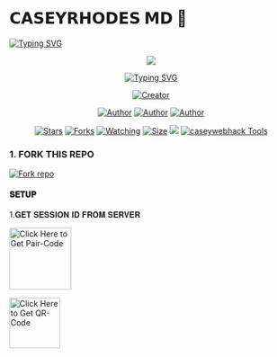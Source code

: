#        𝗖𝗔𝗦𝗘𝗬𝗥𝗛𝗢𝗗𝗘𝗦 𝗠𝗗 🌟

   <a>
                                      <a href="https://git.io/typing-svg"><img src="https://readme-typing-svg.demolab.com?font=Jersey+20+Charted&size=30&pause=1000&color=F71515&width=435&lines=BOT+100%25+KENYAN" alt="Typing SVG" /></a>   
            
<p align="center"> 
<up A simple WhatsApp User Bot Coded By CASEYRHODES and CHARITY</u>
</p>
<p align="center">
<img src="https://i.imgur.com/5ZtBieN.jpeg"/>       
<p align="center">
  <a href="https://git.io/typing-svg"><img src="https://readme-typing-svg.demolab.com?font=EB+Garamond&weight=800&size=25&duration=4000&pause=1000&random=false&width=435&lines=+•__I'M+CASEYRHODES-+MD__•;MULTI-DEVICE+WHATSAPP+BOT;DEVELOPED+BY+CASEYRHODES+AND+CHARITY;RELEASED+DATE+07%2F7%2F2024."                               alt="Typing SVG" /></a>
</p> 
<p align="center">
<a href="#"><img title="Creator" src="https://img.shields.io/badge/Creator-CASEYRHODES TECH-red.svg?style=for-the-badge&logo=github"></a>
</a>
</p>
<p align="center">
<a href="https://github.com/caseyweb"><img title="Author" src="https://img.shields.io/badge/-CASEYRHODES TECH-black?style=for-the-badge&logo=Github"></a> <a href="https://whatsapp.com/channel/0029VakUEfb4o7qVdkwPk83E"><img title="Author" src="https://img.shields.io/badge/CHANNEL-black?style=for-the-badge&logo=whatsapp"></a> <a href="https://wa.me/254112192119"><img title="Author" src="https://img.shields.io/badge/CHAT US-black?style=for-the-badge&logo=whatsapp">
<p/>
<p align="center">
<a href="https://github.com/caseyweb/CASEYRHODES_MD/stargazers/"><img title="Stars" src="https://img.shields.io/github/stars/caseyweb/CASEYRHODES_MD?color=white&style=flat-square"></a>
<a href="https://github.com/caseyweb/CASEYRHODES_MD/network/members"><img title="Forks" src="https://img.shields.io/github/forks/caseyweb/CASEYRHODES_MD?color=yellow&style=flat-square"></a>
<a href="https://github.com/caseyweb-cmr/CASEYRHODES_MD/watchers"><img title="Watching" src="https://img.shields.io/github/watchers/caseyweb/CASEYRHODES_MD?label=Watchers&color=red&style=flat-square"></a>
<a href="https://github.com/Janithsadanuwan/Queen-Nilu-Md/"><img title="Size" src="https://img.shields.io/github/repo-size/AlipBot/Api-Alpis?style=flat-square&color=darkred"></a>
<a href="https://hits.seeyoufarm.com"><img src="https://hits.seeyoufarm.com/api/count/incr/badge.svg?url=https://github.com/Janithsadanuwan/Queen-Nilu-Md/%2Fhit-counter&count_bg=%2379C83D&title_bg=%23555555&icon=probot.svg&icon_color=%2304FF00&title=hits&edge_flat=false"/></a>
        <a href = ""><img alt="caseywebhack Tools" src="https://img.shields.io/youtube/channel/subscribers/UCjDKRYcwd5ZIpGICcVVL96Q" target="_blank" /></a>

### 1. FORK THIS REPO

<a href='https://github.com/caseyweb/CASEYRHODES_MD/fork' target="_blank"><img alt='Fork repo' src='https://img.shields.io/badge/Fork This Repo-black?style=for-the-badge&logo=git&logoColor=white'/></a>
<p align="center">

#### 𝐒𝐄𝐓𝐔𝐏


1.𝐆𝐄𝐓 𝐒𝐄𝐒𝐒𝐈𝐎𝐍 𝐈𝐃 𝐅𝐑𝐎𝐌 𝐒𝐄𝐑𝐕𝐄𝐑

<a href="https://kerm-session-2c65.onrender.com/pair"><img src="https://img.shields.io/badge/PAIR_CODE-blue" alt="Click Here to Get Pair-Code" width="110"></a>   

<a href="https://kerm-session-2c65.onrender.com/wasiqr"><img src="https://img.shields.io/badge/QR CODE-green" alt="Click Here to Get QR-Code" width="90"></a> 
